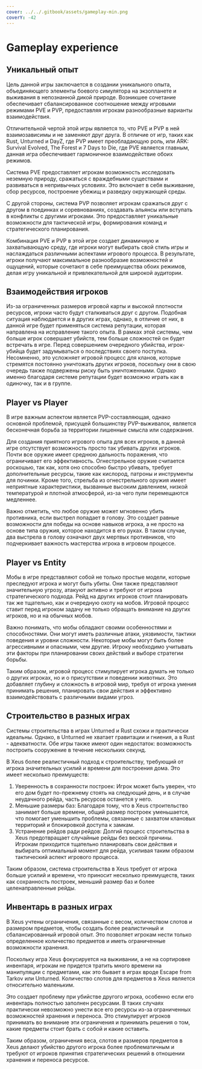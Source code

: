 ```yaml
---
cover: ../../.gitbook/assets/gameplay-min.png
coverY: -42
---
```


# Gameplay experience

## Уникальный опыт

Цель данной игры заключается в создании уникального опыта, объединяющего элементы боевого симулятора на экзопланете и выживания в непознанной дикой природе. Возникшее сочетание обеспечивает сбалансированное соотношение между игровыми режимами PVE и PVP, предоставляя игрокам разнообразные варианты взаимодействия.

Отличительной чертой этой игры является то, что PVE и PVP в ней взаимозависимы и не заменяют друг друга. В отличие от игр, таких как Rust, Unturned и DayZ, где PVP имеет преобладающую роль, или ARK: Survival Evolved, The Forest и 7 Days to Die, где PVE является главным, данная игра обеспечивает гармоничное взаимодействие обоих режимов.

Система PVE предоставляет игрокам возможность исследовать неземную природу, сражаться с враждебными существами и развиваться в непривычных условиях. Это включает в себя выживание, сбор ресурсов, построение убежищ и разведку окружающей среды.

С другой стороны, система PVP позволяет игрокам сражаться друг с другом в поединках и соревнованиях, создавать альянсы или вступать в конфликты с другими игроками. Это предоставляет уникальные возможности для тактической игры, формирования команд и стратегического планирования.

Комбинация PVE и PVP в этой игре создает динамичную и захватывающую среду, где игроки могут выбирать свой стиль игры и наслаждаться различными аспектами игрового процесса. В результате, игроки получают максимальное разнообразие возможностей и ощущений, которые сочетают в себе преимущества обоих режимов, делая игру уникальной и привлекательной для широкой аудитории.

## Взаимодействия игроков

Из-за ограниченных размеров игровой карты и высокой плотности ресурсов, игроки часто будут сталкиваться друг с другом. Подобная ситуация наблюдается и в других играх, однако, в отличие от них, в данной игре будет применяться система репутации, которая направлена на исправление такого опыта. В рамках этой системы, чем больше игрок совершает убийств, тем больше сложностей он будет встречать в игре. Перед совершением очередного убийства, игрок-убийца будет задумываться о последствиях своего поступка. Несомненно, это усложняет игровой процесс для кланов, которые стремятся постоянно уничтожать других игроков, поскольку они в свою очередь также подвержены риску быть уничтоженными. Однако именно благодаря системе репутации будет возможно играть как в одиночку, так и в группе.

## Player vs Player

В игре важным аспектом является PVP-составляющая, однако основной проблемой, присущей большинству PVP-выживалок, является бесконечная борьба за территории лишенные смысла или содержания.

Для создания приятного игрового опыта для всех игроков, в данной игре отсутствует возможность просто так убивать других игроков. Почти все оружие имеет среднюю дальность поражения, что ограничивает его эффективность. Огнестрельное оружие считается роскошью, так как, хотя оно способно быстро убивать, требует дополнительные ресурсы, такие как кислород, патроны и инструменты для починки. Кроме того, стрельба из огнестрельного оружия имеет неприятные характеристики, вызванные высоким давлением, низкой температурой и плотной атмосферой, из-за чего пули перемещаются медленнее.

Важно отметить, что любое оружие может мгновенно убить противника, если выстрел попадает в голову. Это создает равные возможности для победы на основе навыков игрока, а не просто на основе типа оружия, которое находится в его руках. В таком случае, два выстрела в голову означают двух мертвых противников, что подчеркивает важность мастерства игрока в игровом процессе.

## Player vs Entity

Мобы в игре представляют собой не только простые модели, которые преследуют игрока и могут быть убиты. Они также представляют значительную угрозу, атакуют активно и требуют от игрока стратегического подхода. Рейд на других игроков стоит планировать так же тщательно, как и очередную охоту на мобов. Игровой процесс ставит перед игроком задачу не только обращать внимание на других игроков, но и на обычных мобов.

Важно понимать, что мобы обладают своими особенностями и способностями. Они могут иметь различные атаки, уязвимости, тактики поведения и уровни сложности. Некоторые мобы могут быть более агрессивными и опасными, чем другие. Игроку необходимо учитывать эти факторы при планировании своих действий и выборе стратегии борьбы.

Таким образом, игровой процесс стимулирует игрока думать не только о других игроках, но и о присутствии и поведении животных. Это добавляет глубину и сложность в игровой мир, требуя от игрока умения принимать решения, планировать свои действия и эффективно взаимодействовать с различными видами угроз.

## Строительство в разных играх

Системы строительства в играх Unturned и Rust схожи и практически идеальны. Однако, в Unturned не хватает гравитации и гниения, а в Rust - адекватности. Обе игры также имеют один недостаток: возможность построить сооружение в течение нескольких секунд.

В Xeus более реалистичный подход к строительству, требующий от игрока значительных усилий и времени для построения дома. Это имеет несколько преимуществ:

1. Уверенность в сохранности построек: Игрок может быть уверен, что его дом будет по-прежнему стоять на следующий день, и в случае неудачного рейда, часть ресурсов останется у него.
2. Меньшие размеры баз: Благодаря тому, что в Xeus строительство занимает больше времени, общий размер построек уменьшается, что помогает уменьшить проблемы, связанные с захватом клановых территорий и блокировкой доступа к замкам.
3. Устранение рейдов ради рейдов: Долгий процесс строительства в Xeus предотвращает случайные рейды без веской причины. Игрокам приходится тщательно планировать свои действия и выбирать оптимальный момент для рейда, усиливая таким образом тактический аспект игрового процесса.

Таким образом, система строительства в Xeus требует от игрока больше усилий и времени, что приносит несколько преимуществ, таких как сохранность построек, меньший размер баз и более целенаправленные рейды.

## Инвентарь в разных играх

В Xeus учтены ограничения, связанные с весом, количеством слотов и размером предметов, чтобы создать более реалистичный и сбалансированный игровой опыт. Это позволяет игрокам нести только определенное количество предметов и иметь ограниченные возможности хранения.

Поскольку игра Xeus фокусируется на выживании, а не на сортировке инвентаря, игрокам не придется тратить много времени на манипуляции с предметами, как это бывает в играх вроде Escape from Tarkov или Unturned. Количество слотов для предметов в Xeus является относительно маленьким.

Это создает проблему при убийстве другого игрока, особенно если его инвентарь полностью заполнен ресурсами. В таких случаях практически невозможно унести все его ресурсы из-за ограниченных возможностей хранения и переноса. Это стимулирует игроков принимать во внимание эти ограничения и принимать решения о том, какие предметы стоит брать с собой и какие оставить.

Таким образом, ограничения веса, слотов и размеров предметов в Xeus делают убийство другого игрока более проблематичным и требуют от игроков принятия стратегических решений в отношении хранения и переноса ресурсов.
